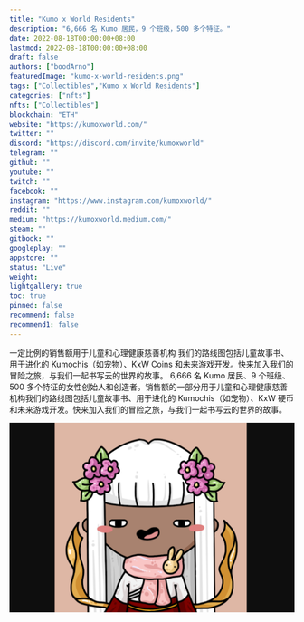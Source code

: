 ```yaml
---
title: "Kumo x World Residents"
description: "6,666 名 Kumo 居民，9 个班级，500 多个特征。"
date: 2022-08-18T00:00:00+08:00
lastmod: 2022-08-18T00:00:00+08:00
draft: false
authors: ["boodArno"]
featuredImage: "kumo-x-world-residents.png"
tags: ["Collectibles","Kumo x World Residents"]
categories: ["nfts"]
nfts: ["Collectibles"]
blockchain: "ETH"
website: "https://kumoxworld.com/"
twitter: ""
discord: "https://discord.com/invite/kumoxworld"
telegram: ""
github: ""
youtube: ""
twitch: ""
facebook: ""
instagram: "https://www.instagram.com/kumoxworld/"
reddit: ""
medium: "https://kumoxworld.medium.com/"
steam: ""
gitbook: ""
googleplay: ""
appstore: ""
status: "Live"
weight: 
lightgallery: true
toc: true
pinned: false
recommend: false
recommend1: false
---
```

一定比例的销售额用于儿童和心理健康慈善机构
我们的路线图包括儿童故事书、用于进化的 Kumochis（如宠物）、KxW Coins 和未来游戏开发。快来加入我们的冒险之旅，与我们一起书写云的世界的故事。
6,666 名 Kumo 居民、9 个班级、500 多个特征的女性创始人和创造者。销售额的一部分用于儿童和心理健康慈善机构我们的路线图包括儿童故事书、用于进化的 Kumochis（如宠物）、KxW 硬币和未来游戏开发。快来加入我们的冒险之旅，与我们一起书写云的世界的故事。

![kumoxworldresidents-dapp-collectibles-ethereum-image1_5e3c17d6bd62691392449c382ddb4e07](kumoxworldresidents-dapp-collectibles-ethereum-image1_5e3c17d6bd62691392449c382ddb4e07.png)
